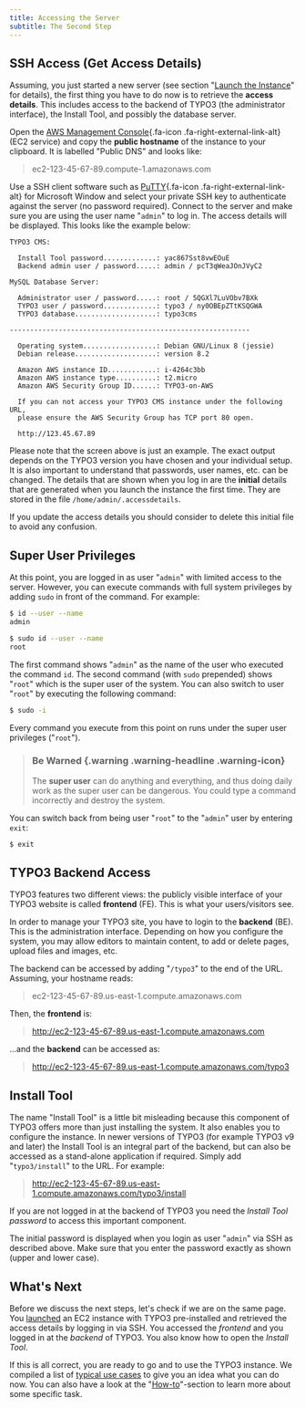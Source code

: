 ```yaml
---
title: Accessing the Server
subtitle: The Second Step
---
```


## SSH Access (Get Access Details)

Assuming, you just started a new server (see section "[Launch the Instance](launch.md)" for details), the first thing you have to do now is to retrieve the **access details**. This includes access to the backend of TYPO3 (the administrator interface), the Install Tool, and possibly the database server.

Open the [AWS Management Console](https://console.aws.amazon.com/ec2/){.fa-icon .fa-right-external-link-alt} (EC2 service) and copy the **public hostname** of the instance to your clipboard. It is labelled "Public DNS" and looks like:

> ec2-123-45-67-89.compute-1.amazonaws.com

Use a SSH client software such as [PuTTY](http://www.chiark.greenend.org.uk/~sgtatham/putty/){.fa-icon .fa-right-external-link-alt} for Microsoft Window and select your private SSH key to authenticate against the server (no password required). Connect to the server and make sure you are using the user name "`admin`" to log in. The access details will be displayed. This looks like the example below:

```text
TYPO3 CMS:

  Install Tool password.............: yac867Sst8vwEOuE
  Backend admin user / password.....: admin / pcT3qWeaJOnJVyC2

MySQL Database Server:

  Administrator user / password.....: root / 5QGXl7LuVObv7BXk
  TYPO3 user / password.............: typo3 / ny0OBEpZTtKSQGWA
  TYPO3 database....................: typo3cms

-----------------------------------------------------------

  Operating system..................: Debian GNU/Linux 8 (jessie)
  Debian release....................: version 8.2

  Amazon AWS instance ID............: i-4264c3bb
  Amazon AWS instance type..........: t2.micro
  Amazon AWS Security Group ID......: TYPO3-on-AWS

  If you can not access your TYPO3 CMS instance under the following URL,
  please ensure the AWS Security Group has TCP port 80 open.

  http://123.45.67.89

```

Please note that the screen above is just an example. The exact output depends on the TYPO3 version you have chosen and your individual setup. It is also important to understand that passwords, user names, etc. can be changed. The details that are shown when you log in are the **initial** details that are generated when you launch the instance the first time. They are stored in the file `/home/admin/.accessdetails`.

If you update the access details you should consider to delete this initial file to avoid any confusion.

## Super User Privileges

At this point, you are logged in as user "`admin`" with limited access to the server. However, you can execute commands with full system privileges by adding `sudo` in front of the command. For example:

```bash
$ id --user --name
admin
```

```bash
$ sudo id --user --name
root
```

The first command shows "`admin`" as the name of the user who executed the command `id`. The second command (with `sudo` prepended) shows "`root`" which is the super user of the system. You can also switch to user "`root`" by executing the following command:

```bash
$ sudo -i
```

Every command you execute from this point on runs under the super user privileges ("`root`").

> ### Be Warned {.warning .warning-headline .warning-icon}
>
> The **super user** can do anything and everything, and thus doing daily work as the super user can be dangerous. You could type a command incorrectly and destroy the system.

You can switch back from being user "`root`" to the "`admin`" user by entering `exit`:

```bash
$ exit
```

## TYPO3 Backend Access

TYPO3 features two different views: the publicly visible interface of your TYPO3 website is called **frontend** (FE). This is what your users/visitors see.

In order to manage your TYPO3 site, you have to login to the **backend** (BE). This is the administration interface. Depending on how you configure the system, you may allow editors to maintain content, to add or delete pages, upload files and images, etc.

The backend can be accessed by adding "`/typo3`" to the end of the URL. Assuming, your hostname reads:

> ec2-123-45-67-89.us-east-1.compute.amazonaws.com

Then, the **frontend** is:

> http://ec2-123-45-67-89.us-east-1.compute.amazonaws.com

...and the **backend** can be accessed as:

> http://ec2-123-45-67-89.us-east-1.compute.amazonaws.com/typo3

## Install Tool

The name "Install Tool" is a little bit misleading because this component of TYPO3 offers more than just installing the system. It also enables you to configure the instance. In newer versions of TYPO3 (for example TYPO3 v9 and later) the Install Tool is an integral part of the backend, but can also be accessed as a stand-alone application if required. Simply add "`typo3/install`" to the URL. For example:

> http://ec2-123-45-67-89.us-east-1.compute.amazonaws.com/typo3/install

If you are not logged in at the backend of TYPO3 you need the *Install Tool password* to access this important component.

The initial password is displayed when you login as user "`admin`" via SSH as described above. Make sure that you enter the password exactly as shown (upper and lower case).

## What's Next

Before we discuss the next steps, let's check if we are on the same page. You [launched](launch.md) an EC2 instance with TYPO3 pre-installed and retrieved the access details by logging in via SSH. You accessed the *frontend* and you logged in at the *backend* of TYPO3. You also know how to open the *Install Tool*.

If this is all correct, you are ready to go and to use the TYPO3 instance. We compiled a list of [typical use cases](../miscellaneous/typical-use-cases.md) to give you an idea what you can do now. You can also have a look at the "[How-to](../../how-to/)"-section to learn more about some specific task.

